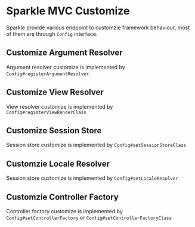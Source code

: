 # Sparkle MVC Customize

Sparkle provide various endpoint to customzie framework behaviour, most of them are through `Config` interface.

## Customize Argument Resolver

Argument resolver customize is implemented by `Config#registerArgumentResolver`. 

## Customize View Resolver

View resolver customize is implemented by  `Config#registerViewRenderClass`

## Customize Session Store

Session store customize is implemented by  `Config#setSessionStoreClass`

## Customzie Locale Resolver

Session store customize is implemented by  `Config#setLocaleResolver`

## Customzie Controller Factory

Controller factory customize is implemented by  `Config#setControllerFactory` or `Config#setControllerFactoryClass`


